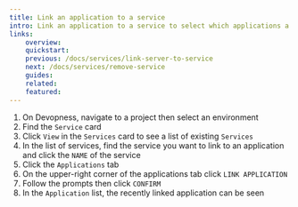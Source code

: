 ```yaml
---
title: Link an application to a service
intro: Link an application to a service to select which applications a service can be deployed.
links:
    overview:
    quickstart:
    previous: /docs/services/link-server-to-service
    next: /docs/services/remove-service
    guides:
    related:
    featured:
---
```


1. On Devopness, navigate to a project then select an environment
1. Find the `Service` card
1. Click `View` in the `Services` card to see a list of existing `Services`
1. In the list of services, find the service you want to link to an application and click the `NAME` of the service
1. Click the `Applications` tab
1. On the upper-right corner of the applications tab click `LINK APPLICATION`
1. Follow the prompts then click `CONFIRM`
1. In the `Application` list, the recently linked application can be seen

